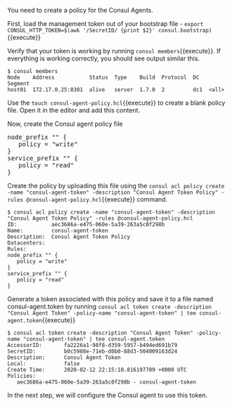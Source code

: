 You need to create a policy for the Consul Agents.

First, load the management token out of your bootstrap file - `export CONSUL_HTTP_TOKEN=$(awk '/SecretID/ {print $2}' consul.bootstrap)`{{execute}}

Verify that your token is working by running `consul members`{{execute}}. If everything
is working correctly, you should see output similar this.

```shell
$ consul members
Node    Address           Status  Type    Build  Protocol  DC   Segment
host01  172.17.0.25:8301  alive   server  1.7.0  2         dc1  <all>
```

Use the `touch consul-agent-policy.hcl`{{execute}} to create a blank policy file.
Open it in the editor and add this content.

Now, create the Consul agent policy file

<pre class="file" data-filename="consul-agent-policy.hcl" data-target="replace">node_prefix "" {
   policy = "write"
}
service_prefix "" {
   policy = "read"
}
</pre>

Create the policy by uploading this file using the `consul acl policy create -name "consul-agent-token" -description "Consul Agent Token Policy" -rules @consul-agent-policy.hcl`{{execute}} command.

```shell
$ consul acl policy create -name "consul-agent-token" -description "Consul Agent Token Policy" -rules @consul-agent-policy.hcl
ID:           aec3686a-e475-060e-5a39-263a5c0f298b
Name:         consul-agent-token
Description:  Consul Agent Token Policy
Datacenters:
Rules:
node_prefix "" {
   policy = "write"
}
service_prefix "" {
   policy = "read"
}
```


Generate a token associated with this policy and save it to a file named consul-agent.token by running `consul acl token create -description "Consul Agent Token" -policy-name "consul-agent-token" | tee consul-agent.token`{{execute}}

```
$ consul acl token create -description "Consul Agent Token" -policy-name "consul-agent-token" | tee consul-agent.token
AccessorID:       fa2226a1-98f8-d359-5957-b494ed691b79
SecretID:         b0c5988e-71eb-d0b0-88d3-504009163d24
Description:      Consul Agent Token
Local:            false
Create Time:      2020-02-12 22:15:10.816197709 +0000 UTC
Policies:
   aec3686a-e475-060e-5a39-263a5c0f298b - consul-agent-token
```

In the next step, we will configure the Consul agent to use this token.